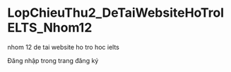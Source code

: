 # LopChieuThu2_DeTaiWebsiteHoTroIELTS_Nhom12
nhom 12 de tai website ho tro hoc ielts

Đăng nhập trong trang đăng ký 
